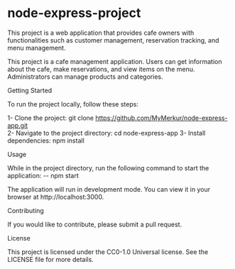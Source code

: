 # node-express-project
This project is a web application that provides cafe owners with functionalities such as customer management, reservation tracking, and menu management.

This project is a cafe management application. Users can get information about the cafe, make reservations, and view items on the menu. Administrators can manage products and categories.

Getting Started

To run the project locally, follow these steps:

1- Clone the project: git clone https://github.com/MyMerkur/node-express-app.git <br/>
2- Navigate to the project directory: cd node-express-app
3- Install dependencies: npm install

Usage

While in the project directory, run the following command to start the application:
-- npm start

The application will run in development mode. You can view it in your browser at http://localhost:3000.

Contributing

If you would like to contribute, please submit a pull request.

License

This project is licensed under the CC0-1.0 Universal license. See the LICENSE file for more details.
